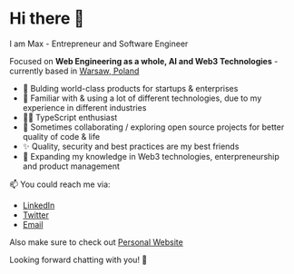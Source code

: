 # Hi there 👋

I am Max - Entrepreneur and Software Engineer

Focused on **Web Engineering as a whole, AI and Web3 Technologies** - currently based in [Warsaw, Poland](https://goo.gl/maps/UXpH9vzJrqujfj2M9)

- 🔨 Bulding world-class products for startups & enterprises
- 🚀 Familiar with & using a lot of different technologies, due to my experience in different industries
- 👨‍💻 TypeScript enthusiast
- 🙌 Sometimes collaborating / exploring open source projects for better quality of code & life
- ✨ Quality, security and best practices are my best friends
- 🔭 Expanding my knowledge in Web3 technologies, enterpreneurship and product management

📫 You could reach me via:

- [LinkedIn](https://www.linkedin.com/in/maksym-boytsov/)
- [Twitter](https://twitter.com/maksym_boytsov)
- [Email](mailto:maksym.boytsov@gmail.com?subject=[GitHub])

Also make sure to check out [Personal Website](https://www.maksym.page/)

Looking forward chatting with you! 🤝
